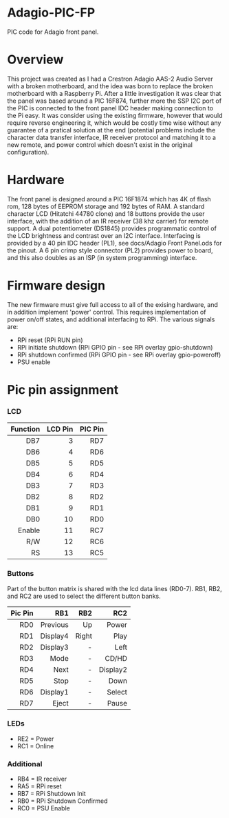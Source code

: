 # Adagio-PIC-FP
PIC code for Adagio front panel.

# Overview
This project was created as I had a Crestron Adagio AAS-2 Audio Server with a broken motherboard, and the idea was born to replace the broken motherboard with a Raspberry Pi. After a little investigation it was clear that the panel was based around a PIC 16F874, further more the SSP I2C port of the PIC is connected to the front panel IDC header making connection to the Pi easy. It was consider using the existing firmware, however that would require reverse engineering it, which would be costly time wise without any guarantee of a pratical solution at the end (potential problems include the character data transfer interface, IR receiver protocol and matching it to a new remote, and power control which doesn't exist in the original configuration). 

# Hardware
The front panel is designed around a PIC 16F1874 which has 4K of flash rom, 128 bytes of EEPROM storage and 192 bytes of RAM. A standard character LCD (Hitatchi 44780 clone) and 18 buttons provide the user interface, with the addition of an IR receiver (38 khz carrier) for remote support. A dual potentiometer (DS1845) provides programmatic control of the LCD brightness and contrast over an I2C interface. Interfacing is provided by a 40 pin IDC header (PL1), see docs/Adagio Front Panel.ods for the pinout. A 6 pin crimp style connector (PL2) provides power to board, and this also doubles as an ISP (in system programming) interface.

# Firmware design
The new firmware must give full access to all of the exising hardware, and in addition implement 'power' control. This requires implementation of power on/off states, and additional interfacing to RPi. The various signals are:
 - RPi reset (RPi RUN pin)
 - RPi initiate shutdown (RPi GPIO pin - see RPi overlay gpio-shutdown)
 - RPi shutdown confirmed (RPi GPIO pin - see RPi overlay gpio-poweroff)
 - PSU enable

# Pic pin assignment
### LCD
| Function | LCD Pin | PIC Pin |
| --------:| -------:| -------:|
|    DB7   |     3   |   RD7   |
|    DB6   |     4   |   RD6   |
|    DB5   |     5   |   RD5   |
|    DB4   |     6   |   RD4   |
|    DB3   |     7   |   RD3   |
|    DB2   |     8   |   RD2   |
|    DB1   |     9   |   RD1   |
|    DB0   |    10   |   RD0   |
|  Enable  |    11   |   RC7   |
|    R/W   |    12   |   RC6   |
|    RS    |    13   |   RC5   |

### Buttons
Part of the button matrix is shared with the lcd data lines (RD0-7). RB1, RB2, and RC2 are used to select the different button banks.

| Pic Pin |   RB1    |   RB2    |   RC2    |
| -------:| --------:| --------:| --------:|
|   RD0   | Previous |    Up    |   Power  |
|   RD1   | Display4 |  Right   |   Play   |
|   RD2   | Display3 |    -     |   Left   |
|   RD3   |   Mode   |    -     |   CD/HD  |
|   RD4   |   Next   |    -     | Display2 |
|   RD5   |   Stop   |    -     |   Down   |
|   RD6   | Display1 |    -     |  Select  |
|   RD7   |   Eject  |    -     |   Pause  |

### LEDs
 - RE2 = Power
 - RC1 = Online
 
### Additional
 - RB4 = IR receiver
 - RA5 = RPi reset
 - RB7 = RPi Shutdown Init
 - RB0 = RPi Shutdown Confirmed
 - RC0 = PSU Enable
